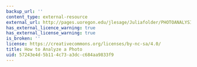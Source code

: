 ```yaml
---
backup_url: ''
content_type: external-resource
external_url: http://pages.uoregon.edu/jlesage/Juliafolder/PHOTOANALYSIS.HTML
has_external_licence_warning: true
has_external_license_warning: true
is_broken: ''
license: https://creativecommons.org/licenses/by-nc-sa/4.0/
title: How to Analyze a Photo
uid: 57243e4d-5b11-4c73-a3dc-c684aa9833f9
---
```

